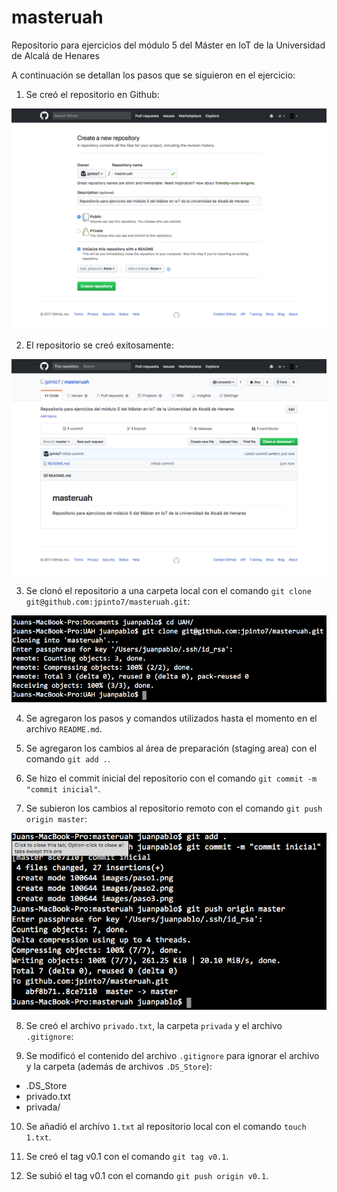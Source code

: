 # masteruah
Repositorio para ejercicios del módulo 5 del Máster en IoT de la Universidad de Alcalá de Henares

A continuación se detallan los pasos que se siguieron en el ejercicio:

1. Se creó el repositorio en Github:

  ![paso1_img]

2. El repositorio se creó exitosamente:

  ![paso2_img]

3. Se clonó el repositorio a una carpeta local con el comando `git clone git@github.com:jpinto7/masteruah.git`:

  ![paso3_img]

4. Se agregaron los pasos y comandos utilizados hasta el momento en el archivo `README.md`.

5. Se agregaron los cambios al área de preparación (staging area) con el comando `git add .`.

6. Se hizo el commit inicial del repositorio con el comando `git commit -m "commit inicial"`.

7. Se subieron los cambios al repositorio remoto con el comando `git push origin master`:

  ![paso7_img]

8. Se creó el archivo `privado.txt`, la carpeta `privada` y el archivo `.gitignore`:

9. Se modificó el contenido del archivo `.gitignore` para ignorar el archivo y la carpeta (además de archivos `.DS_Store`):

  - .DS_Store
  - privado.txt
  - privada/

10. Se añadió el archivo `1.txt` al repositorio local con el comando `touch 1.txt`.

11. Se creó el tag v0.1 con el comando `git tag v0.1`.

12. Se subió el tag v0.1 con el comando `git push origin v0.1`.

[paso1_img]: images/paso1.png "Paso 1"
[paso2_img]: images/paso2.png "Paso 2"
[paso3_img]: images/paso3.png "Paso 3"
[paso7_img]: images/paso7.png "Paso 7"
[paso9_img]: images/paso9.png "Paso 9"
